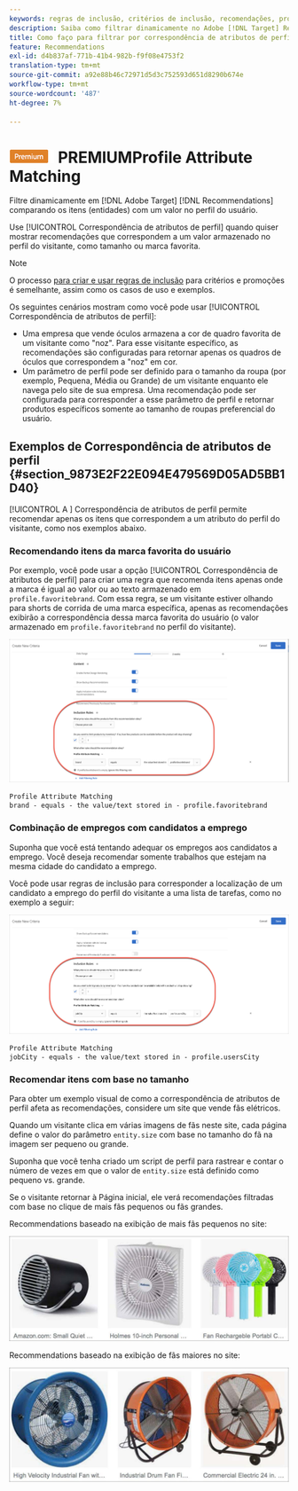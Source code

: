 ```yaml
---
keywords: regras de inclusão, critérios de inclusão, recomendações, promoção, promoções, filtragem dinâmica, dinâmica, correspondência de atributos de perfil
description: Saiba como filtrar dinamicamente no Adobe [!DNL Target] Recommendations, comparando itens (entidades) com um valor no perfil do usuário.
title: Como faço para filtrar por correspondência de atributos de perfil nas atividades do Recommendations?
feature: Recommendations
exl-id: d4b837af-771b-41b4-982b-f9f08e4753f2
translation-type: tm+mt
source-git-commit: a92e88b46c72971d5d3c752593d651d8290b674e
workflow-type: tm+mt
source-wordcount: '487'
ht-degree: 7%

---
```


# ![](/help/assets/premium.png) PREMIUMProfile Attribute Matching

Filtre dinamicamente em [!DNL Adobe Target] [!DNL Recommendations] comparando os itens (entidades) com um valor no perfil do usuário.

Use [!UICONTROL Correspondência de atributos de perfil] quando quiser mostrar recomendações que correspondem a um valor armazenado no perfil do visitante, como tamanho ou marca favorita.

>[!NOTE]
>
>O processo [para criar e usar regras de inclusão](/help/c-recommendations/c-algorithms/use-dynamic-and-static-inclusion-rules.md) para critérios e promoções é semelhante, assim como os casos de uso e exemplos.

Os seguintes cenários mostram como você pode usar [!UICONTROL Correspondência de atributos de perfil]:

* Uma empresa que vende óculos armazena a cor de quadro favorita de um visitante como &quot;noz&quot;. Para esse visitante específico, as recomendações são configuradas para retornar apenas os quadros de óculos que correspondem a &quot;noz&quot; em cor.
* Um parâmetro de perfil pode ser definido para o tamanho da roupa (por exemplo, Pequena, Média ou Grande) de um visitante enquanto ele navega pelo site de sua empresa. Uma recomendação pode ser configurada para corresponder a esse parâmetro de perfil e retornar produtos específicos somente ao tamanho de roupas preferencial do usuário.

## Exemplos de Correspondência de atributos de perfil {#section_9873E2F22E094E479569D05AD5BB1D40}

[!UICONTROL A ] Correspondência de atributos de perfil permite recomendar apenas os itens que correspondem a um atributo do perfil do visitante, como nos exemplos abaixo.

### Recomendando itens da marca favorita do usuário

Por exemplo, você pode usar a opção [!UICONTROL Correspondência de atributos de perfil] para criar uma regra que recomenda itens apenas onde a marca é igual ao valor ou ao texto armazenado em `profile.favoritebrand`. Com essa regra, se um visitante estiver olhando para shorts de corrida de uma marca específica, apenas as recomendações exibirão a correspondência dessa marca favorita do usuário (o valor armazenado em `profile.favoritebrand` no perfil do visitante).

![Marca favorita](/help/c-recommendations/c-algorithms/assets/favorite-brand.png)

```
Profile Attribute Matching
brand - equals - the value/text stored in - profile.favoritebrand
```

### Combinação de empregos com candidatos a emprego

Suponha que você está tentando adequar os empregos aos candidatos a emprego. Você deseja recomendar somente trabalhos que estejam na mesma cidade do candidato a emprego.

Você pode usar regras de inclusão para corresponder a localização de um candidato a emprego do perfil do visitante a uma lista de tarefas, como no exemplo a seguir:

![Cidade do usuário](/help/c-recommendations/c-algorithms/assets/city.png)

```
Profile Attribute Matching
jobCity - equals - the value/text stored in - profile.usersCity
```

### Recomendar itens com base no tamanho

Para obter um exemplo visual de como a correspondência de atributos de perfil afeta as recomendações, considere um site que vende fãs elétricos.

Quando um visitante clica em várias imagens de fãs neste site, cada página define o valor do parâmetro `entity.size` com base no tamanho do fã na imagem ser pequeno ou grande.

Suponha que você tenha criado um script de perfil para rastrear e contar o número de vezes em que o valor de `entity.size` está definido como pequeno vs. grande.

Se o visitante retornar à Página inicial, ele verá recomendações filtradas com base no clique de mais fãs pequenos ou fãs grandes.

Recommendations baseado na exibição de mais fãs pequenos no site:

![recomendações para pequenos fãs](/help/c-recommendations/c-algorithms/assets/small-fans.png)

Recommendations baseado na exibição de fãs maiores no site:

![recomendações de grandes fãs](/help/c-recommendations/c-algorithms/assets/large-fans.png)
